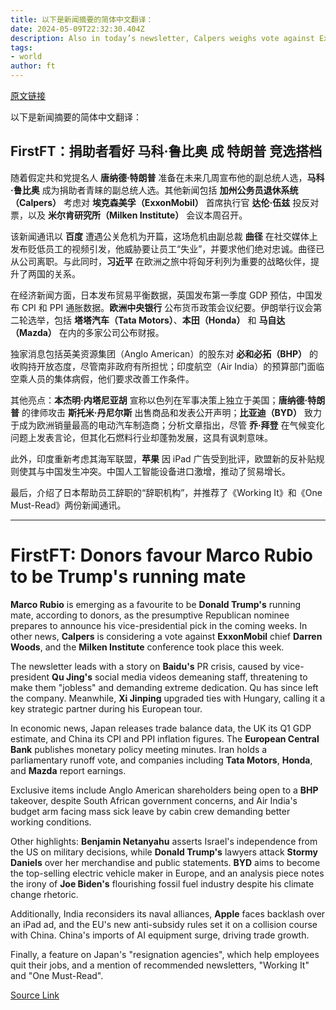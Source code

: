 ```yaml
---
title: 以下是新闻摘要的简体中文翻译：
date: 2024-05-09T22:32:30.404Z
description: Also in today’s newsletter, Calpers weighs vote against Exxon chief and the highlights from this week’s Milken Institute conference
tags: 
- world
author: ft
---
```


[原文链接](https://ft.com/content/534ceb08-a563-4235-9454-2b2b676883f3)

以下是新闻摘要的简体中文翻译：

## FirstFT：捐助者看好 **马科·鲁比奥** 成 **特朗普** 竞选搭档

随着假定共和党提名人 **唐纳德·特朗普** 准备在未来几周宣布他的副总统人选，**马科·鲁比奥** 成为捐助者青睐的副总统人选。其他新闻包括 **加州公务员退休系统（Calpers）** 考虑对 **埃克森美孚（ExxonMobil）** 首席执行官 **达伦·伍兹** 投反对票，以及 **米尔肯研究所（Milken Institute）** 会议本周召开。

该新闻通讯以 **百度** 遭遇公关危机为开篇，这场危机由副总裁 **曲径** 在社交媒体上发布贬低员工的视频引发，他威胁要让员工“失业”，并要求他们绝对忠诚。曲径已从公司离职。与此同时，**习近平** 在欧洲之旅中将匈牙利列为重要的战略伙伴，提升了两国的关系。

在经济新闻方面，日本发布贸易平衡数据，英国发布第一季度 GDP 预估，中国发布 CPI 和 PPI 通胀数据。**欧洲中央银行** 公布货币政策会议纪要。伊朗举行议会第二轮选举，包括 **塔塔汽车（Tata Motors）**、**本田（Honda）** 和 **马自达（Mazda）** 在内的多家公司公布财报。

独家消息包括英美资源集团（Anglo American）的股东对 **必和必拓（BHP）** 的收购持开放态度，尽管南非政府有所担忧；印度航空（Air India）的预算部门面临空乘人员的集体病假，他们要求改善工作条件。

其他亮点：**本杰明·内塔尼亚胡** 宣称以色列在军事决策上独立于美国；**唐纳德·特朗普** 的律师攻击 **斯托米·丹尼尔斯** 出售商品和发表公开声明；**比亚迪（BYD）** 致力于成为欧洲销量最高的电动汽车制造商；分析文章指出，尽管 **乔·拜登** 在气候变化问题上发表言论，但其化石燃料行业却蓬勃发展，这具有讽刺意味。

此外，印度重新考虑其海军联盟，**苹果** 因 iPad 广告受到批评，欧盟新的反补贴规则使其与中国发生冲突。中国人工智能设备进口激增，推动了贸易增长。

最后，介绍了日本帮助员工辞职的“辞职机构”，并推荐了《Working It》和《One Must-Read》两份新闻通讯。

---

# FirstFT: Donors favour Marco Rubio to be Trump's running mate

**Marco Rubio** is emerging as a favourite to be **Donald Trump's** running mate, according to donors, as the presumptive Republican nominee prepares to announce his vice-presidential pick in the coming weeks. In other news, **Calpers** is considering a vote against **ExxonMobil** chief **Darren Woods**, and the **Milken Institute** conference took place this week. 

The newsletter leads with a story on **Baidu's** PR crisis, caused by vice-president **Qu Jing's** social media videos demeaning staff, threatening to make them "jobless" and demanding extreme dedication. Qu has since left the company. Meanwhile, **Xi Jinping** upgraded ties with Hungary, calling it a key strategic partner during his European tour. 

In economic news, Japan releases trade balance data, the UK its Q1 GDP estimate, and China its CPI and PPI inflation figures. The **European Central Bank** publishes monetary policy meeting minutes. Iran holds a parliamentary runoff vote, and companies including **Tata Motors**, **Honda**, and **Mazda** report earnings. 

Exclusive items include Anglo American shareholders being open to a **BHP** takeover, despite South African government concerns, and Air India's budget arm facing mass sick leave by cabin crew demanding better working conditions. 

Other highlights: **Benjamin Netanyahu** asserts Israel's independence from the US on military decisions, while **Donald Trump's** lawyers attack **Stormy Daniels** over her merchandise and public statements. **BYD** aims to become the top-selling electric vehicle maker in Europe, and an analysis piece notes the irony of **Joe Biden's** flourishing fossil fuel industry despite his climate change rhetoric. 

Additionally, India reconsiders its naval alliances, **Apple** faces backlash over an iPad ad, and the EU's new anti-subsidy rules set it on a collision course with China. China's imports of AI equipment surge, driving trade growth. 

Finally, a feature on Japan's "resignation agencies", which help employees quit their jobs, and a mention of recommended newsletters, "Working It" and "One Must-Read".

[Source Link](https://ft.com/content/534ceb08-a563-4235-9454-2b2b676883f3)

